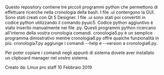 Questo repository contiene tre piccoli programmi python che permettono di effettuare ricerche nella cronologia della bash. I file .ui contengono la GUI. Sono stati creati con Qt 5 Designer. I file .ui sono stati poi convertiti in codice python utilizzando il comando pyuic5. Codice python aggiuntivo è stato inserito manualmente nei file .py. Questi programmi python ricercano all'interno della vostra cronologia comandi. cronologia5.py è un semplice programma dimostrativo mentre cronologia6.py offre qualche funzionalità in più. cronologia7.py aggiunge i comandi --help e --version a cronologia6.py.

Per poter copiare i comandi negli appunti di sistema dovete aver installato un clipboard manager nel vostro sistema.

Creato da:
Linux pro staff
10 Febbraio 2019

